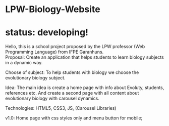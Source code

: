 # LPW-Biology-Website
# status: developing!
Hello, this is a school project proposed by the LPW professor (Web Programming Language) from IFPE Garanhuns.  
Proposal: Create an application that helps students to learn biology subjects in a dynamic way.  

Choose of subject: To help students with biology we choose the evolutionary biology subject. 

Idea: The main idea is create a home page with info about Evoluty, students, references etc. 
And create a second page with all content about evolutionary biology with carousel dynamics.

Technologies: HTML5, CSS3, JS, (Carousel Libraries)

v1.0: Home page with css styles only and menu button for mobile;
